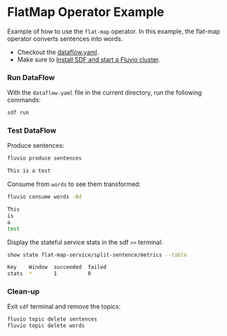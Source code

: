 # FlatMap Operator Example

Example of how to use the `flat-map` operator. In this example, the flat-map operator converts sentences into words.

* Checkout the [dataflow.yaml](./dataflow.yaml).
* Make sure to [Install SDF and start a Fluvio cluster].

### Run DataFlow

With the `dataflow.yaml` file in the current directory, run the following commands:

```bash
sdf run
```

### Test DataFlow

Produce sentences:

```bash
fluvio produce sentences
```

```bash
This is a test
```

Consume from `words` to see them transformed:

```bash
fluvio consume words -Bd
```

```bash
This
is
a
test
```

Display the stateful service stats in the sdf `>>` terminal:

```bash
show state flat-map-service/split-sentence/metrics --table
```

```bash
Key    Window  succeeded  failed 
stats  *       1          0   
```

### Clean-up

Exit `sdf` terminal and remove the topics:

```bash
fluvio topic delete sentences
fluvio topic delete words
```

[Install SDF and start a Fluvio cluster]: /README.MD#prerequisites